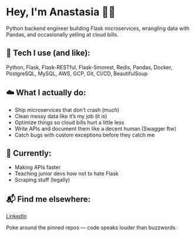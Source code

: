 # Hey, I'm Anastasia 👩‍💻

Python backend engineer building Flask microservices, wrangling data with Pandas, and occasionally yelling at cloud bills.

## 🔧 Tech I use (and like):
Python, Flask, Flask-RESTful, Flask-Smorest, Redis, Pandas, Docker, PostgreSQL, MySQL, AWS, GCP, Git, CI/CD, BeautifulSoup

## ☁️ What I actually do:
- Ship microservices that don’t crash (much)
- Clean messy data like it’s my job (it is)
- Optimize things so cloud bills hurt a little less
- Write APIs and document them like a decent human (Swagger ftw)
- Catch bugs with custom exceptions before they catch me

## 🧪 Currently:
- Making APIs faster  
- Teaching junior devs how not to hate Flask  
- Scraping stuff (legally)

## 📬 Find me elsewhere:
[LinkedIn](https://www.linkedin.com/)

Poke around the pinned repos — code speaks louder than buzzwords.

